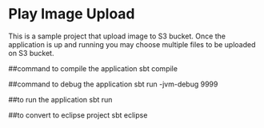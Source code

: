 # Play Image Upload

This is a sample project that upload image to  S3 bucket. 
Once the application is up and running you may choose multiple files to be uploaded on S3 bucket. 

##command to compile the application
sbt compile

##command to debug the application
sbt run -jvm-debug 9999

##to run the application
sbt run

##to convert to eclipse project
sbt eclipse

